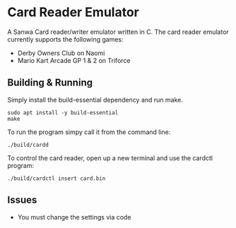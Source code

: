 # Card Reader Emulator

A Sanwa Card reader/writer emulator written in C. The card reader emulator currently supports the following games:

- Derby Owners Club on Naomi
- Mario Kart Arcade GP 1 & 2 on Triforce

## Building & Running

Simply install the build-essential dependency and run make.

```
sudo apt install -y build-essential
make
```

To run the program simpy call it from the command line:

```
./build/cardd
```

To control the card reader, open up a new terminal and use the cardctl program:

```
./build/cardctl insert card.bin
```

## Issues

- You must change the settings via code
